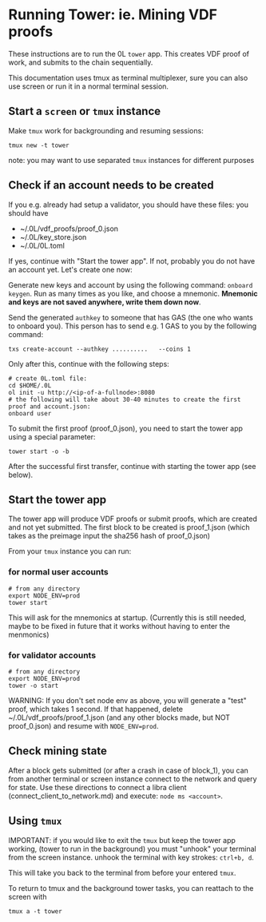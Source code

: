 # Running Tower: ie. Mining VDF proofs

These instructions are to run the 0L `tower` app. This creates VDF proof of work, and submits to the chain sequentially.

This documentation uses tmux as terminal multiplexer, sure you can also use screen or run it in a normal terminal session. 

## Start a `screen` or `tmux` instance

Make `tmux` work for backgrounding and resuming sessions:
```
tmux new -t tower
```
note: you may want to use separated `tmux` instances for different purposes

## Check if an account needs to be created

If you e.g. already had setup a validator, you should have these files:
you should have 
- ~/.0L/vdf_proofs/proof_0.json
- ~/.0L/key_store.json
- ~/.0L/0L.toml

If yes, continue with "Start the tower app".
If not, probably you do not have an account yet. Let's create one now:

Generate new keys and account by using the following command: `onboard keygen`. Run as many times as you like, and choose a mnemonic. 
**Mnemonic and keys are not saved anywhere, write them down now**. 

Send the generated `authkey` to someone that has GAS (the one who wants to onboard you). This person has to send e.g. 1 GAS to you by the following command:

```
txs create-account --authkey ..........   --coins 1 
```

Only after this, continue with the following steps:

```
# create 0L.toml file:
cd $HOME/.0L
ol init -u http://<ip-of-a-fullnode>:8080
# the following will take about 30-40 minutes to create the first proof and account.json:
onboard user
```

To submit the first proof (proof_0.json), you need to start the tower app using a special parameter:

```
tower start -o -b
```

After the successful first transfer, continue with starting the tower app (see below).


## Start the tower app
The tower app will produce VDF proofs or submit proofs, which are created and not yet submitted. The first block to be created is proof_1.json (which takes as the preimage input the sha256 hash of proof_0.json)

From your `tmux` instance you can run:

### for normal user accounts

```
# from any directory
export NODE_ENV=prod
tower start
```

This will ask for the mnemonics at startup. (Currently this is still needed, maybe to be fixed in future that it works without having to enter the menmonics)

### for validator accounts

```
# from any directory
export NODE_ENV=prod
tower -o start
```

WARNING: If you don't set node env as above, you will generate a "test" proof, which takes 1 second. If that happened, delete ~/.0L/vdf_proofs/proof_1.json (and any other blocks made, but NOT proof_0.json) and resume with `NODE_ENV=prod`.

## Check mining state

After a block gets submitted (or after a crash in case of block_1), you can from another terminal or screen instance connect to the network and query for state. Use these directions to connect a libra client (connect_client_to_network.md) and execute: `node ms <account>`. 

## Using `tmux`
IMPORTANT: if you would like to exit the `tmux` but keep the tower app working, (tower to run in the background) you must "unhook" your terminal from the screen instance.
unhook the terminal with key strokes:
`ctrl+b, d`.

This will take you back to the terminal from before your entered `tmux`.

To return to tmux and the background tower tasks, you can reattach to the screen with 
```
tmux a -t tower
```
